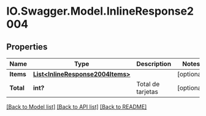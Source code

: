 # IO.Swagger.Model.InlineResponse2004
## Properties

Name | Type | Description | Notes
------------ | ------------- | ------------- | -------------
**Items** | [**List&lt;InlineResponse2004Items&gt;**](InlineResponse2004Items.md) |  | [optional] 
**Total** | **int?** | Total de tarjetas | [optional] 

[[Back to Model list]](../README.md#documentation-for-models) [[Back to API list]](../README.md#documentation-for-api-endpoints) [[Back to README]](../README.md)

